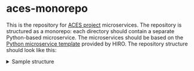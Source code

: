 # aces-monorepo
This is the repository for [ACES project](https://cordis.europa.eu/project/id/101093126) microservices. The repository is structured as a monorepo: each directory should contain a separate Python-based microservice. The microservices should be based on the [Python microservice template](https://github.com/HIRO-MicroDataCenters-BV/template-python) provided by HIRO.
The repository structure should look like this:

<details>
  <summary>Sample structure</summary>

  
```
/my-python-project
|
|-- /microservice1
|   |-- /app
|   |   |-- __init__.py
|   |   `-- main.py
|   |
|   |-- /tests
|   |   |-- __init__.py
|   |   `-- test_main.py
|   |
|   |-- /charts
|   |   `-- /app
|   |       `-- Chart.yaml
|   |
|   |-- Dockerfile
|   `-- pyproject.toml
|
|-- /microservice2
|   |-- /app
|   |   |-- __init__.py
|   |   `-- main.py
|   |
|   |-- /tests
|   |   |-- __init__.py
|   |   `-- test_main.py
|   |
|   |-- /charts
|   |   `-- /app
|   |       `-- Chart.yaml
|   |
|   |-- Dockerfile
|   `-- pyproject.toml
|
`-- README.md  (the one you're reading right now)

```


</details>
